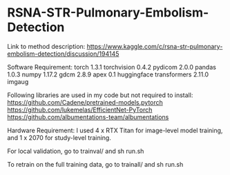 # RSNA-STR-Pulmonary-Embolism-Detection

Link to method description:
https://www.kaggle.com/c/rsna-str-pulmonary-embolism-detection/discussion/194145


Software Requirement:
torch 1.3.1
torchvision 0.4.2
pydicom 2.0.0
pandas 1.0.3
numpy 1.17.2
gdcm 2.8.9
apex 0.1
huggingface transformers 2.11.0
imgaug

Following libraries are used in my code but not required to install:
https://github.com/Cadene/pretrained-models.pytorch
https://github.com/lukemelas/EfficientNet-PyTorch
https://github.com/albumentations-team/albumentations

Hardware Requirement:
I used 4 x RTX Titan for image-level model training, and 1 x 2070 for study-level training.

For local validation, go to trainval/ and sh run.sh

To retrain on the full training data, go to trainall/ and sh run.sh
